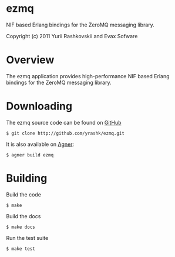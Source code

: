 ezmq
====
NIF based Erlang bindings for the ZeroMQ messaging library.

Copyright (c) 2011 Yurii Rashkovskii and Evax Sofware

Overview
========

The ezmq application provides high-performance NIF based Erlang bindings
for the ZeroMQ messaging library.

Downloading
===========

The ezmq source code can be found on [GitHub](https://github.com/yrashk/ezmq)

    $ git clone http://github.com/yrashk/ezmq.git

It is also available on [Agner](http://erlagner.org/):

    $ agner build ezmq

Building
========

Build the code

    $ make

Build the docs

    $ make docs

Run the test suite

    $ make test



